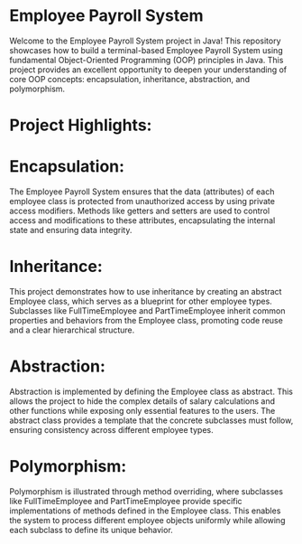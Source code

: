 # Employee Payroll System
Welcome to the Employee Payroll System project in Java! This repository showcases how to build a terminal-based Employee Payroll System using fundamental Object-Oriented Programming (OOP) principles in Java. This project provides an excellent opportunity to deepen your understanding of core OOP concepts: encapsulation, inheritance, abstraction, and polymorphism.

# Project Highlights:
# Encapsulation:
The Employee Payroll System ensures that the data (attributes) of each employee class is protected from unauthorized access by using private access modifiers. Methods like getters and setters are used to control access and modifications to these attributes, encapsulating the internal state and ensuring data integrity.

# Inheritance:
This project demonstrates how to use inheritance by creating an abstract Employee class, which serves as a blueprint for other employee types. Subclasses like FullTimeEmployee and PartTimeEmployee inherit common properties and behaviors from the Employee class, promoting code reuse and a clear hierarchical structure.

# Abstraction:
Abstraction is implemented by defining the Employee class as abstract. This allows the project to hide the complex details of salary calculations and other functions while exposing only essential features to the users. The abstract class provides a template that the concrete subclasses must follow, ensuring consistency across different employee types.

# Polymorphism:
Polymorphism is illustrated through method overriding, where subclasses like FullTimeEmployee and PartTimeEmployee provide specific implementations of methods defined in the Employee class. This enables the system to process different employee objects uniformly while allowing each subclass to define its unique behavior.
